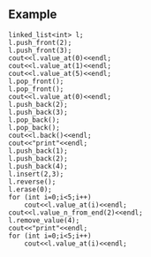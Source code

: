 ## Example 
    
    linked_list<int> l;
    l.push_front(2);
    l.push_front(3);
    cout<<l.value_at(0)<<endl;
    cout<<l.value_at(1)<<endl;
    cout<<l.value_at(5)<<endl;
    l.pop_front();
    l.pop_front();
    cout<<l.value_at(0)<<endl;
    l.push_back(2);
    l.push_back(3);
    l.pop_back();
    l.pop_back();
    cout<<l.back()<<endl;
    cout<<"print"<<endl;
    l.push_back(1);
    l.push_back(2);
    l.push_back(4);
    l.insert(2,3);
    l.reverse();
    l.erase(0);
    for (int i=0;i<5;i++)
        cout<<l.value_at(i)<<endl;
    cout<<l.value_n_from_end(2)<<endl;
    l.remove_value(4);
    cout<<"print"<<endl;
    for (int i=0;i<5;i++)
        cout<<l.value_at(i)<<endl;
